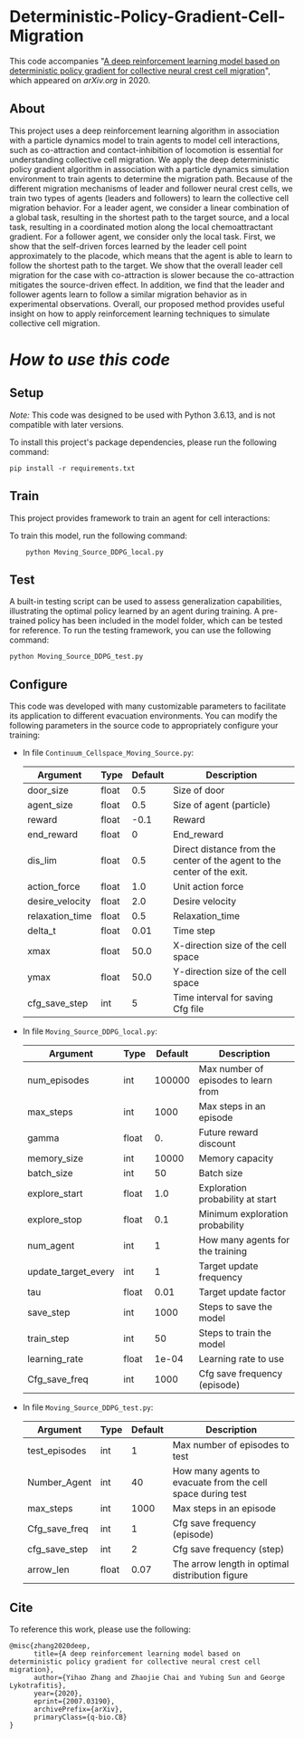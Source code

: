 # Deterministic-Policy-Gradient-Cell-Migration
This code accompanies "[A deep reinforcement learning model based on deterministic policy gradient for collective neural crest cell migration](https://arxiv.org/abs/2007.03190)", which appeared on *arXiv.org* in 2020.

## About
This project uses a deep reinforcement learning algorithm in association with a particle dynamics model to train agents to model cell interactions, such as co-attraction and contact-inhibition of locomotion is essential for understanding collective cell migration. We apply the deep deterministic policy gradient algorithm in association with a particle dynamics simulation environment to train agents to determine the migration path. Because of the different migration mechanisms of leader and follower neural crest cells, we train two types of agents (leaders and followers) to learn the collective cell migration behavior. For a leader agent, we consider a linear combination of a global task, resulting in the shortest path to the target source, and a local task, resulting in a coordinated motion along the local chemoattractant gradient. For a follower agent, we consider only the local task. First, we show that the self-driven forces learned by the leader cell point approximately to the placode, which means that the agent is able to learn to follow the shortest path to the target. We show that the overall leader cell migration for the case with co-attraction is slower because the co-attraction mitigates the source-driven effect. In addition, we find that the leader and follower agents learn to follow a similar migration behavior as in experimental observations. Overall, our proposed method provides useful insight on how to apply reinforcement learning techniques to simulate collective cell migration.

# *How to use this code*
## Setup
*Note:* This code was designed to be used with Python 3.6.13, and is not compatible with later versions.

To install this project's package dependencies, please run the following command:

    pip install -r requirements.txt

## Train
This project provides framework to train an agent for cell interactions:

To train this model, run the following command:
```
    python Moving_Source_DDPG_local.py
```

## Test
A built-in testing script can be used to assess generalization capabilities, illustrating the optimal policy learned by an agent during training. A pre-trained policy has been included in the model folder, which can be tested for reference. To run the testing framework, you can use the following command:

    python Moving_Source_DDPG_test.py

## Configure
This code was developed with many customizable parameters to facilitate its application to different evacuation environments. You can modify the following parameters in the source code to appropriately configure your training:

- In file `Continuum_Cellspace_Moving_Source.py`:

    | Argument                 | Type     | Default    | Description                                                               |
    | ------------------------ | -------- | ---------- | ------------------------------------------------------------------------- |
    | door_size                | float    | 0.5        | Size of door                                                              |
    | agent_size               | float    | 0.5        | Size of agent (particle)                                                  |
    | reward                   | float    | -0.1       | Reward                                                                    |
    | end_reward               | float    | 0          | End_reward                                                                |
    | dis_lim                  | float    | 0.5        | Direct distance from the center of the agent to the center of the exit.   |
    | action_force             | float    | 1.0        | Unit action force                                                         |
    | desire_velocity          | float    | 2.0        | Desire velocity                                                           |
    | relaxation_time          | float    | 0.5        | Relaxation_time                                                           |
    | delta_t                  | float    | 0.01       | Time step                                                                 |
    | xmax                     | float    | 50.0       | X-direction size of the cell space                                        |
    | ymax                     | float    | 50.0       | Y-direction size of the cell space                                        |
    | cfg_save_step            | int      | 5          | Time interval for saving Cfg file                                         |

- In file `Moving_Source_DDPG_local.py`:

    | Argument                 | Type     | Default    | Description                                                  |
    | ------------------------ | -------- | ---------- | ------------------------------------------------------------ |
    | num_episodes             | int      | 100000     | Max number of episodes to learn from                         |
    | max_steps                | int      | 1000       | Max steps in an episode                                      |
    | gamma                    | float    | 0.         | Future reward discount                                       |
    | memory_size              | int      | 10000      | Memory capacity                                              |
    | batch_size               | int      | 50         | Batch size                                                   |
    | explore_start            | float    | 1.0        | Exploration probability at start                             |
    | explore_stop             | float    | 0.1        | Minimum exploration probability                              |
    | num_agent                | int      | 1          | How many agents for the training                             |
    | update_target_every      | int      | 1          | Target update frequency                                      |
    | tau                      | float    | 0.01       | Target update factor                                         |
    | save_step                | int      | 1000       | Steps to save the model                                      |
    | train_step               | int      | 50         | Steps to train the model                                     |
    | learning_rate            | float    | 1e-04      | Learning rate to use                                         |
    | Cfg_save_freq            | int      | 1000       | Cfg save frequency (episode)                                 |

- In file `Moving_Source_DDPG_test.py`:

    | Argument                 | Type     | Default    | Description                                                  |
    | ------------------------ | -------- | ---------- | ------------------------------------------------------------ |
    | test_episodes            | int      | 1          | Max number of episodes to test                               |
    | Number_Agent             | int      | 40         | How many agents to evacuate from the cell space during test  |
    | max_steps                | int      | 1000       | Max steps in an episode                                      |
    | Cfg_save_freq            | int      | 1          | Cfg save frequency (episode)                                 |
    | cfg_save_step            | int      | 2          | Cfg save frequency (step)                                    |
    | arrow_len                | float    | 0.07       | The arrow length in optimal distribution figure              |

## Cite

To reference this work, please use the following:
```
@misc{zhang2020deep,
      title={A deep reinforcement learning model based on deterministic policy gradient for collective neural crest cell migration}, 
      author={Yihao Zhang and Zhaojie Chai and Yubing Sun and George Lykotrafitis},
      year={2020},
      eprint={2007.03190},
      archivePrefix={arXiv},
      primaryClass={q-bio.CB}
}
```

